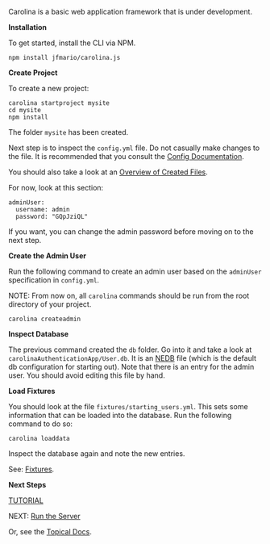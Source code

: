 
Carolina is a basic web application framework that is under development.

**Installation**

To get started, install the CLI via NPM.

```
npm install jfmario/carolina.js
```

**Create Project**

To create a new project:

```
carolina startproject mysite
cd mysite
npm install
```

The folder `mysite` has been created.

Next step is to inspect the `config.yml` file. Do not casually make changes to
the file. It is recommended that you consult the
[Config Documentation](topics/CONFIG.md).

You should also take a look at an [Overview of Created Files](CREATED.md).

For now, look at this section:

```
adminUser:
  username: admin
  password: "GQpJziQL"
```

If you want, you can change the admin password before moving on to the next step.

**Create the Admin User**

Run the following command to create an admin user based on the `adminUser`
specification in `config.yml`.

NOTE: From now on, all `carolina` commands should be run from the root
directory of your project.

```
carolina createadmin
```

**Inspect Database**

The previous command created the `db` folder. Go into it and take a look at
`carolinaAuthenticationApp/User.db`. It is an
[NEDB](https://www.npmjs.com/package/nedb)
file (which is the default
db configuration for starting out). Note that there is an entry for the admin
user. You should avoid editing this file by hand.

**Load Fixtures**

You should look at the file `fixtures/starting_users.yml`. This sets some
information that can be loaded into the database. Run the following command
to do so:

`carolina loaddata`

Inspect the database again and note the new entries.

See: [Fixtures](FIXTURES.md).

**Next Steps**

[TUTORIAL](TUTORIAL.md)

NEXT: [Run the Server](tutorial/TUTORIAL001.md)

Or, see the [Topical Docs](TOPICS.md).
